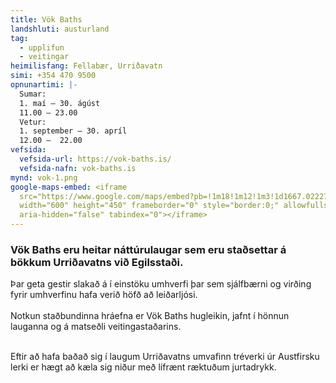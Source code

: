 ```yaml
---
title: Vök Baths
landshluti: austurland
tag:
  - upplifun
  - veitingar
heimilisfang: Fellabær, Urriðavatn
simi: +354 470 9500
opnunartimi: |-
  Sumar:
  1. maí – 30. ágúst
  11.00 – 23.00
  Vetur:
  1. september – 30. apríl
  12.00 –  22.00
vefsida:
  vefsida-url: https://vok-baths.is/
  vefsida-nafn: vok-baths.is
mynd: vok-1.png
google-maps-embed: <iframe
  src="https://www.google.com/maps/embed?pb=!1m18!1m12!1m3!1d1667.0222771894985!2d-14.447899283879591!3d65.30302582548897!2m3!1f0!2f0!3f0!3m2!1i1024!2i768!4f13.1!3m3!1m2!1s0x48cc0569a1a05311%3A0xf8cea54d5e6c23ca!2sV%C3%B6k%20Baths!5e0!3m2!1sen!2sis!4v1587824193810!5m2!1sen!2sis"
  width="600" height="450" frameborder="0" style="border:0;" allowfullscreen=""
  aria-hidden="false" tabindex="0"></iframe>
---
```

### Vök Baths eru heitar náttúrulaugar sem eru staðsettar á bökkum Urriðavatns við Egilsstaði.

Þar geta gestir slakað á í einstöku umhverfi þar sem sjálfbærni og virðing fyrir umhverfinu hafa verið höfð að leiðarljósi.\
\
Notkun staðbundinna hráefna er Vök Baths hugleikin, jafnt í hönnun lauganna og á matseðli veitingastaðarins.

\
Eftir að hafa baðað sig í laugum Urriðavatns umvafinn tréverki úr Austfirsku lerki er hægt að kæla sig niður með lífrænt ræktuðum jurtadrykk.